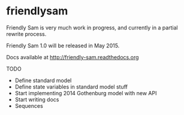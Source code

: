 friendlysam
===========

Friendly Sam is very much work in progress, and currently in a partial rewrite process.

Friendly Sam 1.0 will be released in May 2015.

Docs available at http://friendly-sam.readthedocs.org

TODO

* Define standard model
* Define state variables in standard model stuff
* Start implementing 2014 Gothenburg model with new API
* Start writing docs
* Sequences